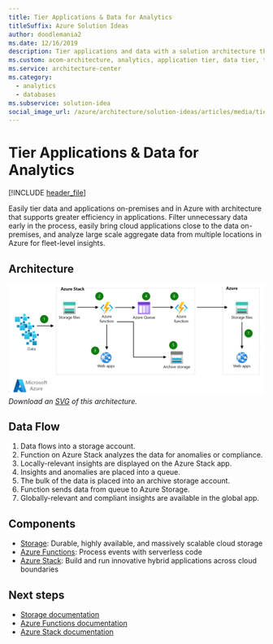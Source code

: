 ```yaml
---
title: Tier Applications & Data for Analytics
titleSuffix: Azure Solution Ideas
author: doodlemania2
ms.date: 12/16/2019
description: Tier applications and data with a solution architecture that includes Azure Stack. Optimize data analytics with a step-by-step flowchart and detailed instructions.
ms.custom: acom-architecture, analytics, application tier, data tier, tier architecture, tier data, tier application architecture, hybrid application, interactive-diagram, 'https://azure.microsoft.com/solutions/architecture/tiered-data-for-analytics/'
ms.service: architecture-center
ms.category:
  - analytics
  - databases
ms.subservice: solution-idea
social_image_url: /azure/architecture/solution-ideas/articles/media/tiered-data-for-analytics.png
---
```


# Tier Applications & Data for Analytics

[!INCLUDE [header_file](../../../includes/sol-idea-header.md)]

Easily tier data and applications on-premises and in Azure with architecture that supports greater efficiency in applications. Filter unnecessary data early in the process, easily bring cloud applications close to the data on-premises, and analyze large scale aggregate data from multiple locations in Azure for fleet-level insights.

## Architecture

![Architecture diagram](../media/tiered-data-for-analytics.png)
*Download an [SVG](../media/tiered-data-for-analytics.svg) of this architecture.*

## Data Flow

1. Data flows into a storage account.
1. Function on Azure Stack analyzes the data for anomalies or compliance.
1. Locally-relevant insights are displayed on the Azure Stack app.
1. Insights and anomalies are placed into a queue.
1. The bulk of the data is placed into an archive storage account.
1. Function sends data from queue to Azure Storage.
1. Globally-relevant and compliant insights are available in the global app.

## Components

* [Storage](https://azure.microsoft.com/services/storage): Durable, highly available, and massively scalable cloud storage
* [Azure Functions](https://azure.microsoft.com/services/functions): Process events with serverless code
* [Azure Stack](https://azure.microsoft.com/overview/azure-stack): Build and run innovative hybrid applications across cloud boundaries

## Next steps

* [Storage documentation](/azure/storage)
* [Azure Functions documentation](/azure/azure-functions)
* [Azure Stack documentation](/azure/azure-stack/user/azure-stack-solution-staged-data-analytics)